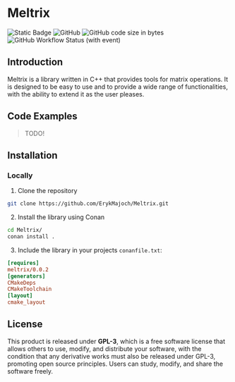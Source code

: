 # Meltrix
![Static Badge](https://img.shields.io/badge/Language-C%2B%2B%2017-purple) 
![GitHub](https://img.shields.io/github/license/ErykMajoch/Meltrix?style=flat&label=License&color=purple) ![GitHub code size in bytes](https://img.shields.io/github/languages/code-size/ErykMajoch/Meltrix?label=Library%20Size&color=purple) ![GitHub Workflow Status (with event)](https://img.shields.io/github/actions/workflow/status/ErykMajoch/Meltrix/cmake-multi-platform.yml?label=Build)

## Introduction
Meltrix is a library written in C++ that provides tools for matrix operations. It is designed to be easy to use and to provide a wide range of functionalities, with the ability to extend it as the user pleases. 

## Code Examples

> TODO!

## Installation

### Locally
1. Clone the repository
```bash
git clone https://github.com/ErykMajoch/Meltrix.git
```
2. Install the library using Conan
```bash
cd Meltrix/
conan install .
```

3. Include the library in your projects `conanfile.txt`:
```cfg
[requires]
meltrix/0.0.2
[generators]
CMakeDeps
CMakeToolchain
[layout]
cmake_layout
```


## License
This product is released under **GPL-3**, which is a free software license that allows others to use, modify, and distribute your software, with the condition that any derivative works must also be released under GPL-3, promoting open source principles. Users can study, modify, and share the software freely.